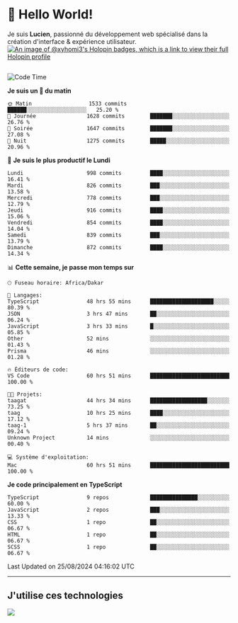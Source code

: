 # 👋 Hello World!

Je suis **Lucien**, passionné du développement web spécialisé dans la création d'interface & expérience utilisateur.
[![An image of @xyhomi3's Holopin badges, which is a link to view their full Holopin profile](https://holopin.me/xyhomi3)](https://holopin.io/@xyhomi3)

##

<!--START_SECTION:waka-->
![Code Time](http://img.shields.io/badge/Code%20Time-1%2C865%20hrs%2031%20mins-blue)

**Je suis un 🐤 du matin** 

```text
🌞 Matin                  1533 commits        ██████░░░░░░░░░░░░░░░░░░░   25.20 % 
🌆 Journée                1628 commits        ███████░░░░░░░░░░░░░░░░░░   26.76 % 
🌃 Soirée                 1647 commits        ███████░░░░░░░░░░░░░░░░░░   27.08 % 
🌙 Nuit                   1275 commits        █████░░░░░░░░░░░░░░░░░░░░   20.96 % 
```
📅 **Je suis le plus productif le Lundi** 

```text
Lundi                    998 commits         ████░░░░░░░░░░░░░░░░░░░░░   16.41 % 
Mardi                    826 commits         ███░░░░░░░░░░░░░░░░░░░░░░   13.58 % 
Mercredi                 778 commits         ███░░░░░░░░░░░░░░░░░░░░░░   12.79 % 
Jeudi                    916 commits         ████░░░░░░░░░░░░░░░░░░░░░   15.06 % 
Vendredi                 854 commits         ████░░░░░░░░░░░░░░░░░░░░░   14.04 % 
Samedi                   839 commits         ███░░░░░░░░░░░░░░░░░░░░░░   13.79 % 
Dimanche                 872 commits         ████░░░░░░░░░░░░░░░░░░░░░   14.34 % 
```


📊 **Cette semaine, je passe mon temps sur** 

```text
🕑︎ Fuseau horaire: Africa/Dakar

💬 Langages: 
TypeScript               48 hrs 55 mins      ████████████████████░░░░░   80.39 % 
JSON                     3 hrs 47 mins       ██░░░░░░░░░░░░░░░░░░░░░░░   06.24 % 
JavaScript               3 hrs 33 mins       █░░░░░░░░░░░░░░░░░░░░░░░░   05.85 % 
Other                    52 mins             ░░░░░░░░░░░░░░░░░░░░░░░░░   01.43 % 
Prisma                   46 mins             ░░░░░░░░░░░░░░░░░░░░░░░░░   01.28 % 

🔥 Éditeurs de code: 
VS Code                  60 hrs 51 mins      █████████████████████████   100.00 % 

🐱‍💻 Projets: 
taagat                   44 hrs 34 mins      ██████████████████░░░░░░░   73.25 % 
taag                     10 hrs 25 mins      ████░░░░░░░░░░░░░░░░░░░░░   17.12 % 
taag-1                   5 hrs 37 mins       ██░░░░░░░░░░░░░░░░░░░░░░░   09.24 % 
Unknown Project          14 mins             ░░░░░░░░░░░░░░░░░░░░░░░░░   00.40 % 

💻 Système d'exploitation: 
Mac                      60 hrs 51 mins      █████████████████████████   100.00 % 
```

**Je code principalement en TypeScript** 

```text
TypeScript               9 repos             ███████████████░░░░░░░░░░   60.00 % 
JavaScript               2 repos             ███░░░░░░░░░░░░░░░░░░░░░░   13.33 % 
CSS                      1 repo              ██░░░░░░░░░░░░░░░░░░░░░░░   06.67 % 
HTML                     1 repo              ██░░░░░░░░░░░░░░░░░░░░░░░   06.67 % 
SCSS                     1 repo              ██░░░░░░░░░░░░░░░░░░░░░░░   06.67 % 
```




 Last Updated on 25/08/2024 04:16:02 UTC
<!--END_SECTION:waka-->
---

## J'utilise ces technologies

<p align="left">
  <a href="https://skillicons.dev">
    <img src="https://skillicons.dev/icons?i=ts,js,md,scss,tailwind,react,docker,express,astro,vite,nextjs,vercel,figma,ableton" />
  </a>
</p>

